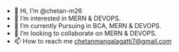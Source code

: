 - 👋 Hi, I’m @chetan-m26
- 👀 I’m interested in MERN & DEVOPS.
- 🌱 I’m currently Pursuing in BCA, MERN & DEVOPS.
- 💞️ I’m looking to collaborate on MERN & DEVOPS.
- 📫 How to reach me chetanmangalagatti7@gmail.com 
